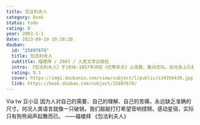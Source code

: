 ```yaml
---
title: 包法利夫人
category: book
status: todo
rating: 0
year: 2003-1-1
date: 2023-09-19 19:18:20
douban:
  id: "25897678"
  title: 包法利夫人
  subtitle: 福楼拜 / 2003 / 人民文学出版社
  intro: 《包法利夫人》于1856-1857年间在《巴黎杂志》上连载，轰动文坛，在社会上引起轩然大波。法当局对作者提起公诉，指控小说“伤风败俗、亵渎宗教”，并传唤作者到庭受审，最终以“宣判无罪”收场，而隐居乡野、籍籍无名的作者从此奠定了自己的文学声誉和在文学的地位。曾有人问福楼拜，谁是法利夫人的原型，他答道：“包法利夫人就是我自己。”
  rating: 9.1
  cover: https://img1.doubanio.com/view/subject/l/public/s34356439.jpg
  link: https://book.douban.com/subject/25897678/
---
```


Via tw 豆小豆 因为人对自己的需要、自己的理解、自己的苦痛，永远缺乏准确的尺寸。何况人类语言就像一只破锅，我们敲敲打打希望音响铿锵。感动星宿，实际只有狗熊闻声起舞而已。
——福楼拜 《包法利夫人》
